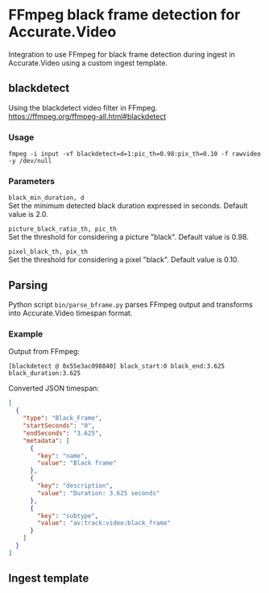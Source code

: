 # FFmpeg black frame detection for Accurate.Video

Integration to use FFmpeg for black frame detection during ingest in Accurate.Video using a custom ingest template.

## blackdetect

Using the blackdetect video filter in FFmpeg.  
https://ffmpeg.org/ffmpeg-all.html#blackdetect

### Usage

```
fmpeg -i input -vf blackdetect=d=1:pic_th=0.98:pix_th=0.10 -f rawvideo -y /dev/null
```

### Parameters

`black_min_duration, d`  
Set the minimum detected black duration expressed in seconds. Default value is 2.0.

`picture_black_ratio_th, pic_th`  
Set the threshold for considering a picture "black". Default value is 0.98.

`pixel_black_th, pix_th`  
Set the threshold for considering a pixel "black". Default value is 0.10.

## Parsing

Python script `bin/parse_bframe.py` parses FFmpeg output and transforms into Accurate.Video timespan format.

### Example

Output from FFmpeg:

```
[blackdetect @ 0x55e3ac098840] black_start:0 black_end:3.625 black_duration:3.625
```

Converted JSON timespan:
```json
[
  {
    "type": "Black_Frame",
    "startSeconds": "0",
    "endSeconds": "3.625",
    "metadata": [
      {
        "key": "name",
        "value": "Black frame"
      },
      {
        "key": "description",
        "value": "Duration: 3.625 seconds"
      },
      {
        "key": "subtype",
        "value": "av:track:video:black_frame"
      }
    ]
  }
]
```

## Ingest template






